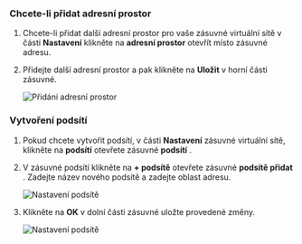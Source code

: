 ### <a name="to-add-address-space"></a>Chcete-li přidat adresní prostor

1. Chcete-li přidat další adresní prostor pro vaše zásuvné virtuální sítě v části **Nastavení** klikněte na **adresní prostor** otevřít místo zásuvné adresu.

2. Přidejte další adresní prostor a pak klikněte na **Uložit** v horní části zásuvné.

    ![Přidání adresní prostor](./media/vpn-gateway-additional-address-space-include/address_space.png)

### <a name="to-create-subnets"></a>Vytvoření podsítí 

1. Pokud chcete vytvořit podsítí, v části **Nastavení** zásuvné virtuální sítě, klikněte na **podsítí** otevřete zásuvné **podsítí** . 

2. V zásuvné podsítí klikněte na **+ podsítě** otevřete zásuvné **podsítě přidat** . Zadejte název nového podsítě a zadejte oblast adresu.

    ![Nastavení podsítě](./media/vpn-gateway-additional-address-space-include/add_subnet.png)     
3. Klikněte na **OK** v dolní části zásuvné uložte provedené změny.

    ![Nastavení podsítě](./media/vpn-gateway-additional-address-space-include/ok.png)
